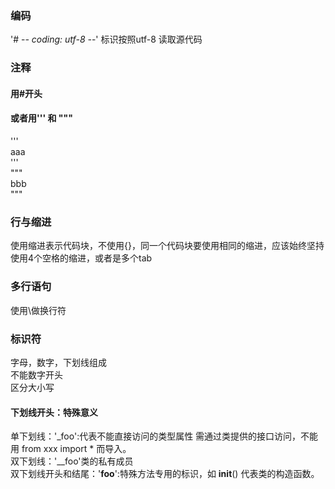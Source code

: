 ### 编码
'# -*- coding: utf-8 -*-'  标识按照utf-8 读取源代码

### 注释
#### 用#开头  
#### 或者用''' 和 """   
'''  
aaa  
'''  
"""  
bbb  
"""  

### 行与缩进
使用缩进表示代码块，不使用{}，同一个代码块要使用相同的缩进，应该始终坚持使用4个空格的缩进，或者是多个tab

### 多行语句
使用\做换行符

### 标识符
字母，数字，下划线组成  
不能数字开头  
区分大小写  
#### 下划线开头：特殊意义
单下划线：'_foo':代表不能直接访问的类型属性 需通过类提供的接口访问，不能用 from xxx import * 而导入。  
双下划线：'__foo'类的私有成员  
双下划线开头和结尾：'__foo__':特殊方法专用的标识，如 __init__() 代表类的构造函数。  







